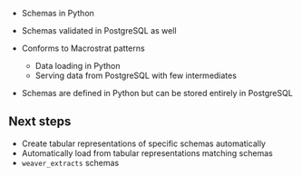 - Schemas in Python
- Schemas validated in PostgreSQL as well
- Conforms to Macrostrat patterns
  - Data loading in Python
  - Serving data from PostgreSQL with few intermediates


- Schemas are defined in Python but can be stored entirely in PostgreSQL

## Next steps

- Create tabular representations of specific schemas automatically
- Automatically load from tabular representations matching schemas
- `weaver_extracts` schemas